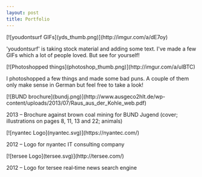 ```yaml
---
layout: post
title: Portfolio
---
```

<div markdown="1" class="img-block">
[![youdontsurf GIFs](yds_thumb.png)](http://imgur.com/a/dE7oy)

'youdontsurf' is taking stock material and adding some text. I've made a few GIFs which a lot of people loved. But see for yourself!
</div>

<div markdown="1" class="img-block">
[![Photoshopped things](photoshop_thumb.png)](http://imgur.com/a/uIBTC)

I photoshopped a few things and made some bad puns. A couple of them only make sense in German but feel free to take a look!
</div>

<div markdown="1" class="img-block">
[![BUND brochure](bundj.png)](http://www.ausgeco2hlt.de/wp-content/uploads/2013/07/Raus_aus_der_Kohle_web.pdf)

2013 – Brochure against brown coal mining for BUND Jugend (cover; illustrations on pages 8, 11, 13 and 22; animals)
</div>

<div markdown="1" class="img-block">
[![nyantec Logo](nyantec.svg)](https://nyantec.com/)

2012 – Logo for nyantec IT consulting company
</div>

<div markdown="1" class="img-block">
[![tersee Logo](tersee.svg)](http://tersee.com/)

2012 – Logo for tersee real‐time news search engine
</div>
